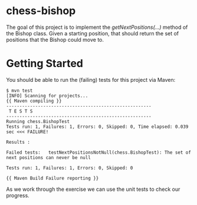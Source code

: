 chess-bishop
============
The goal of this project is to implement the _getNextPositions(...)_ method of the Bishop class.  Given a starting position, that should return the set of positions that the Bishop could move to.

Getting Started
===============
You should be able to run the (failing) tests for this project via Maven:

```Shell
$ mvn test
[INFO] Scanning for projects...
{{ Maven compiling }}
-------------------------------------------------------
 T E S T S
-------------------------------------------------------
Running chess.BishopTest
Tests run: 1, Failures: 1, Errors: 0, Skipped: 0, Time elapsed: 0.039 sec <<< FAILURE!

Results :

Failed tests:   testNextPositionsNotNull(chess.BishopTest): The set of next positions can never be null

Tests run: 1, Failures: 1, Errors: 0, Skipped: 0

{{ Maven Build Failure reporting }}
```
As we work through the exercise we can use the unit tests to check our progress.
